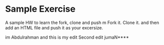 # Sample Exercise
A sample HW to learn the fork, clone and push
m
Fork it. Clone it. and then add an HTML file and push it as your excersize.

im Abdulrahman and this is my edit 
Second edit
jumaN****
